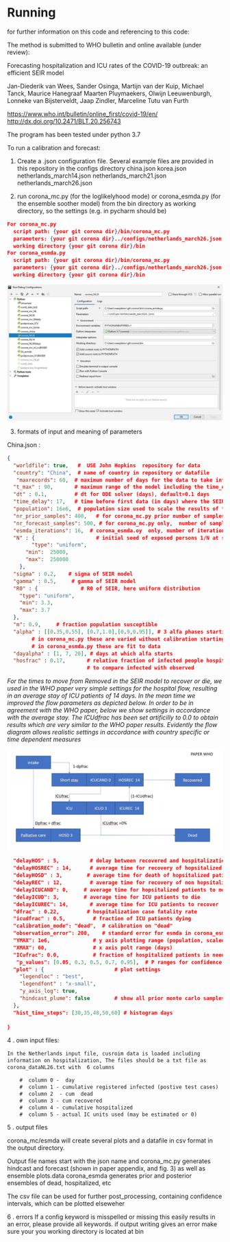 # Running

for further information on this code and referencing to this code:

The method is submitted to WHO bulletin and online available (under review):

Forecasting hospitalization and ICU rates of the COVID-19 outbreak: an efficient SEIR model

Jan-Diederik van Wees, Sander Osinga, Martijn van der Kuip, Michael Tanck, Maurice Hanegraaf
Maarten Pluymaekers, Olwijn Leeuwenburgh, Lonneke van Bijsterveldt, Jaap Zindler, Marceline Tutu van Furth


https://www.who.int/bulletin/online_first/covid-19/en/
http://dx.doi.org/10.2471/BLT.20.256743

The program has been tested under python 3.7


To run a calibration and forecast:

1. Create a .json configuration file. Several example files are provided in this repository in the configs directory
    china.json
    korea.json
    netherlands_march14.json
    netherlands_march21.json
    netherlands_march26.json

2. run  corona_mc.py (for the loglikelyhood mode)  or corona_esmda.py (for the ensemble soother model)
from the bin directory as working directory, so the settings (e.g. in pycharm should be)
```json
For corona_mc.py
  script path: {your git corona dir}/bin/corona_mc.py
  parameters: {your git corona dir}../configs/netherlands_march26.json
  working directory {your git corona dir}/bin
For corona_esmda.py
  script path: {your git corona dir}/bin/corona_mc.py
  parameters: {your git corona dir}../configs/netherlands_march26.json
  working directory {your git corona dir}/bin
```
 ![flow](PycharmSetting.JPG)

3. formats of input and meaning of parameters

China.json :
```json
{
  "worldfile": true,   #  USE John Hopkins  repository for data
  "country": "China",  # name of country in repository or datafile
   "maxrecords": 60,  # maximum number of days for the data to take into account from the first record onward
  "t_max" : 90,       # maximum range of the model including the time_delay
  "dt" : 0.1,         # dt for ODE solver (days), default=0.1 days
  "time_delay": 17,   # time before first data (in days) where the SEIR model starts
  "population": 16e6,  # population size used to scale the results of the SEIR model
  "nr_prior_samples": 400,   # for corona_mc.py prior number of samples for MC, for ESMDA number of ensembles
  "nr_forecast_samples": 500, # for corona_mc.py only,  number of samples for MC  with alfa variation, based on best fit
  "esmda_iterations": 16,  # corona_esmda.oy  only, number of iterations for multiple data assimilation
  "N" : {                    # initial seed of exposed persons 1/N at start of the model run, here uniform distribution
        "type": "uniform",
      "min":  25000,
      "max":  250000
    },
  "sigma" : 0.2,    # sigma of SEIR model
  "gamma" : 0.5,     # gamma of SEIR model
  "R0" : {              # R0 of SEIR, here uniform distribution
    "type": "uniform",
    "min": 3.3,
    "max": 3.7
  },
  "m": 0.9,     # fraction population susceptible
  "alpha" : [[0.35,0.55], [0.7,1.0],[0.9,0.95]], # 3 alfa phases starting at dayalpha, each with uniform uncertainty range
        # in corona_mc.py these are varied without calibration starting from best fit curve to data
        # in corona_esmda.py these are fit to data
  "dayalpha" : [1, 7, 20], # days at which alfa starts
  "hosfrac" : 0.17,       # relative fraction of infected people hospitalized, default 0.05 but higher for china to
                          # to compare infected with observed
```
  *For the times to move from Removed in the SEIR model to recover or  die, we used in the WHO paper very simple settings for the hospital flow, resulting in an average stay of ICU patients of 14 days. In the mean time we improved the flow parameters as depicted  below. In order to be in agreement with the WHO paper, below we show settings in accordance with the average stay. The ICUdfrac has been set artificilly to 0.0 to obtain results which are very similar to the WHO paper results.  Evidently the flow diagram allows realistic settings in accordance with country specific or time dependent measures*
  
  ![flow](hospitalFlowParameters.JPG)
```json
  "delayHOS" : 5,          # delay between recovered and hospitalization (days)
  "delayHOSREC" : 14,      # average time for recovery of hopsitalized patients not in need for ICU
  "delayHOSD" : 3,        # average time for death of hopsitalized patients not in need for ICU
  "delayREC" : 12,         # average time for recovery of non hopsitalized patients
  "delayICUCAND": 0,     # average time for hopsitalized patients to move to ICU
  "delayICUD": 3,        # average time for ICU patients to die
  "delayICUREC": 14,       # average time for ICU patients to recover
  "dfrac" : 0.22,         # hospitalization case fatality rate
  "icudfrac" : 0.5,         # fraction of ICU patients dying
  "calibration_mode": "dead",  # calibration on "dead"
  "observation_error": 200,    # standard error for esmda in corona_esmda.py
  "YMAX": 1e6,              # y axis plotting range (population, scaled for ICU and hospitalization plots)
  "XMAX": 60,               # x axis polt range (days)
  "ICufrac": 0.0,           # fraction of hospitalized patients in need for ICU
   "p_values": [0.05, 0.3, 0.5, 0.7, 0.95],  # P ranges for confidence data (for csv files)
  "plot" : {                       # plot settings
    "legendloc" : "best",
    "legendfont" : "x-small",
    "y_axis_log": true,
    "hindcast_plume": false        # show all prior monte carlo samples in the hindcast plot of corona_mc.py
  },
  "hist_time_steps": [30,35,40,50,60] # histogram days

}
```
4 . own input files:

    In the Netherlands input file, cusroim data is loaded including information on hospitalization, The files should be a txt file as corona_dataNL26.txt with  6 columns
``` 
    #  column 0 -  day
    #  column 1 - cumulative registered infected (postive test cases)
    #  column 2  - cum  dead
    #  column 3 - cum recovered
    #  column 4 - cumulative hospitalized
    #  column 5 - actual IC units used (may be estimated or 0)
```
5 . output files

corona_mc/esmda will create several plots and a datafile in csv format in the output directory.

Output file names start with the json name and corona_mc.py
generates hindcast and forecast  (shown in paper appendix, and fig. 3) as well as ensemble plots.data
corona_esmda generates prior and posterior ensembles of dead, hospitalized, etc

The csv file can be used for further post_processing, containing confidence intervals, which can be plotted elseweher

6 . errors
If a config keyword is misspelled or missing this easily results in an error, please provide all keywords.
if output writing gives an error make sure your you working directory is located at bin

